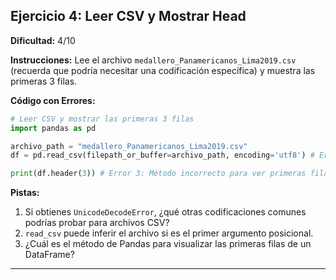 ## Ejercicio 4: Leer CSV y Mostrar Head

**Dificultad:** 4/10

**Instrucciones:** Lee el archivo `medallero_Panamericanos_Lima2019.csv` (recuerda que podría necesitar una codificación específica) y muestra las primeras 3 filas.

**Código con Errores:**

```python
# Leer CSV y mostrar las primeras 3 filas
import pandas as pd

archivo_path = "medallero_Panamericanos_Lima2019.csv"
df = pd.read_csv(filepath_or_buffer=archivo_path, encoding='utf8') # Error 1: Encoding podría ser incorrecto, Error 2: Nombre de parámetro redundante (se puede omitir)

print(df.header(3)) # Error 3: Método incorrecto para ver primeras filas
```

**Pistas:**

1.  Si obtienes `UnicodeDecodeError`, ¿qué otras codificaciones comunes podrías probar para archivos CSV?
2.  `read_csv` puede inferir el archivo si es el primer argumento posicional.
3.  ¿Cuál es el método de Pandas para visualizar las primeras filas de un DataFrame?

---
